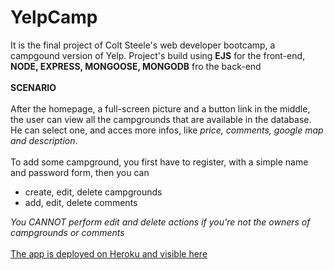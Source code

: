 # YelpCamp
It is the final project of Colt Steele's web developer bootcamp, a campgound version of Yelp.
Project's build using <b>EJS</b> for the front-end, <b>NODE, EXPRESS, MONGOOSE, MONGODB</b> fro the back-end
<br/>
<br/>
<b>SCENARIO</b>
<br/>
<br/>
After the homepage, a full-screen picture and a button link in the middle, the user can view all the campgrounds that are available in the database. He can select one, and acces more infos, like <i>price, comments, google map and description</i>.
<br/>
<br/>
To add some campground, you first have to register, with a simple name and password form, then you can <ul><li>create, edit, delete campgrounds</li><li>add, edit, delete comments</li></ul>
<i>You CANNOT perform edit and delete actions if you're not the owners of campgrounds or comments</i>
<br/>
<br/>
[The app is deployed on Heroku and visible here](https://calm-hollows-75086.herokuapp.com/)
